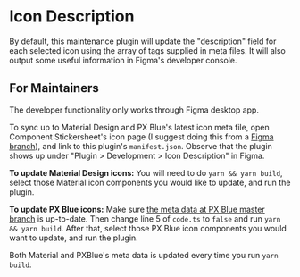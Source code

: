 # Icon Description

By default, this maintenance plugin will update the "description" field for each selected icon using the array of tags supplied in meta files. It will also output some useful information in Figma's developer console.

## For Maintainers

The developer functionality only works through Figma desktop app.

To sync up to Material Design and PX Blue's latest icon meta file, open Component Stickersheet's icon page (I suggest doing this from a [Figma branch](https://help.figma.com/hc/en-us/articles/360063144053-Create-branches-and-merge-changes)), and link to this plugin's `manifest.json`. Observe that the plugin shows up under "Plugin > Development > Icon Description" in Figma.

**To update Material Design icons:** You will need to do `yarn && yarn build`, select those Material icon components you would like to update, and run the plugin.

**To update PX Blue icons:** Make sure [the meta data at PX Blue master branch](https://github.com/pxblue/icons/blob/master/svg/index.json) is up-to-date.
Then change line 5 of `code.ts` to `false` and run `yarn && yarn build`. After that, select those PX Blue icon components you would want to update, and run the plugin.

Both Material and PXBlue's meta data is updated every time you run `yarn build`.
